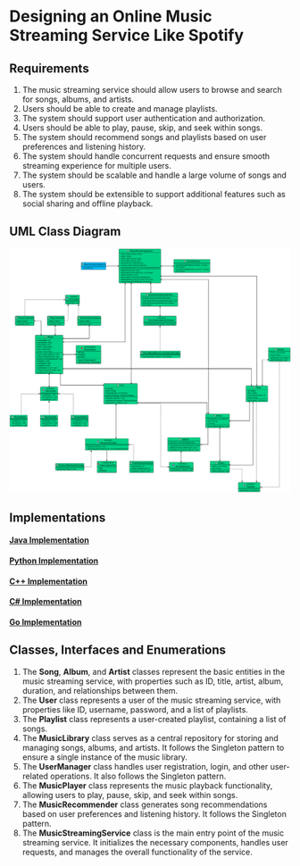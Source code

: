 # Designing an Online Music Streaming Service Like Spotify

## Requirements
1. The music streaming service should allow users to browse and search for songs, albums, and artists.
2. Users should be able to create and manage playlists.
3. The system should support user authentication and authorization.
4. Users should be able to play, pause, skip, and seek within songs.
5. The system should recommend songs and playlists based on user preferences and listening history.
6. The system should handle concurrent requests and ensure smooth streaming experience for multiple users.
7. The system should be scalable and handle a large volume of songs and users.
8. The system should be extensible to support additional features such as social sharing and offline playback.

## UML Class Diagram

![](../class-diagrams/musicstreamingservice-class-diagram.png)

## Implementations
#### [Java Implementation](../solutions/java/src/musicstreamingservice/) 
#### [Python Implementation](../solutions/python/musicstreamingservice/)
#### [C++ Implementation](../solutions/cpp/musicstreamingservice/)
#### [C# Implementation](../solutions/csharp/musicstreamingservice/)
#### [Go Implementation](../solutions/golang/musicstreamingservice/)

## Classes, Interfaces and Enumerations
1. The **Song**, **Album**, and **Artist** classes represent the basic entities in the music streaming service, with properties such as ID, title, artist, album, duration, and relationships between them.
2. The **User** class represents a user of the music streaming service, with properties like ID, username, password, and a list of playlists.
3. The **Playlist** class represents a user-created playlist, containing a list of songs.
4. The **MusicLibrary** class serves as a central repository for storing and managing songs, albums, and artists. It follows the Singleton pattern to ensure a single instance of the music library.
5. The **UserManager** class handles user registration, login, and other user-related operations. It also follows the Singleton pattern.
6. The **MusicPlayer** class represents the music playback functionality, allowing users to play, pause, skip, and seek within songs.
7. The **MusicRecommender** class generates song recommendations based on user preferences and listening history. It follows the Singleton pattern.
8. The **MusicStreamingService** class is the main entry point of the music streaming service. It initializes the necessary components, handles user requests, and manages the overall functionality of the service.